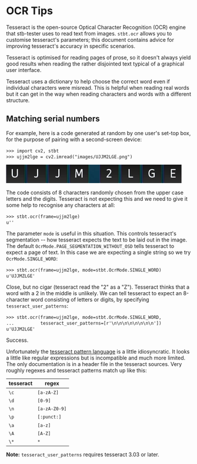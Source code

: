 # OCR Tips

Tesseract is the open-source Optical Character Recognition (OCR) engine that
stb-tester uses to read text from images. `stbt.ocr` allows you to customise
tesseract's parameters; this document contains advice for improving tesseract's
accuracy in specific scenarios.

Tesseract is optimised for reading pages of prose, so it doesn't always yield
good results when reading the rather disjointed text typical of a graphical
user interface.

Tesseract uses a dictionary to help choose the correct word even if individual
characters were misread. This is helpful when reading real words but it can get
in the way when reading characters and words with a different structure.

## Matching serial numbers

For example, here is a code generated at random by one user's set-top box, for
the purpose of pairing with a second-screen device:

    >>> import cv2, stbt
    >>> ujjm2lge = cv2.imread("images/UJJM2LGE.png")

![](images/UJJM2LGE.png)

The code consists of 8 characters randomly chosen from the upper case letters
and the digits. Tesseract is not expecting this and we need to give it some
help to recognise any characters at all:

    >>> stbt.ocr(frame=ujjm2lge)
    u''

The parameter `mode` is useful in this situation. This controls tesseract's
segmentation -- how tesseract expects the text to be laid out in the image. The
default `OcrMode.PAGE_SEGMENTATION_WITHOUT_OSD` tells tesseract to expect a
page of text. In this case we are expecting a single string so we try
`OcrMode.SINGLE_WORD`:

    >>> stbt.ocr(frame=ujjm2lge, mode=stbt.OcrMode.SINGLE_WORD)
    u'UJJMZLGE'

Close, but no cigar (tesseract read the "2" as a "Z"). Tesseract thinks that a
word with a 2 in the middle is unlikely. We can tell tesseract to expect an
8-character word consisting of letters or digits, by specifying
`tesseract_user_patterns`:

    >>> stbt.ocr(frame=ujjm2lge, mode=stbt.OcrMode.SINGLE_WORD,
    ...          tesseract_user_patterns=[r'\n\n\n\n\n\n\n\n'])
    u'UJJM2LGE'

Success.

Unfortunately the [tesseract pattern language][patterns] is a little
idiosyncratic. It looks a little like regular expressions but is incompatible
and much more limited. The only documentation is in a header file in the
tesseract sources. Very roughly regexes and tesseract patterns match up like
this:

| tesseract | regex         |
|-----------|---------------|
| `\c`      | `[a-zA-Z]`    |
| `\d`      | `[0-9]`       |
| `\n`      | `[a-zA-Z0-9]` |
| `\p`      | `[:punct:]`   |
| `\a`      | `[a-z]`       |
| `\A`      | `[A-Z]`       |
| `\*`      | `*`           |

**Note:** `tesseract_user_patterns` requires tesseract 3.03 or later.

[patterns]: https://code.google.com/p/tesseract-ocr/source/browse/trunk/dict/trie.h?r=714#167
